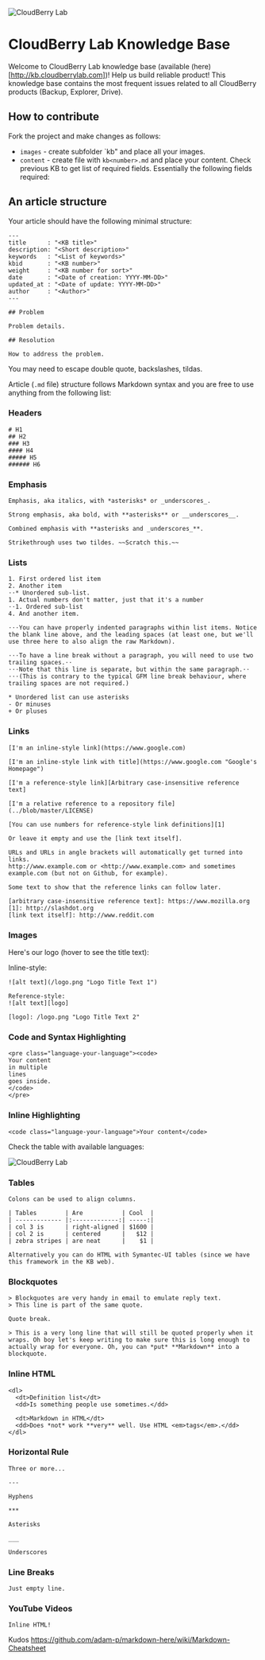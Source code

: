 ![CloudBerry Lab](/logo.png)

# CloudBerry Lab Knowledge Base

Welcome to CloudBerry Lab knowledge base (available (here)[http://kb.cloudberrylab.com])! Help us build reliable product! This knowledge base contains the most frequent issues related to all CloudBerry products (Backup, Explorer, Drive).

## How to contribute

Fork the project and make changes as follows:

* `images` - create subfolder `kb<number>" and place all your images.
* `content` - create file with `kb<number>.md` and place your content. Check previous KB to get list of required fields. Essentially the following fields required:

## An article structure

Your article should have the following minimal structure:

```
---
title      : "<KB title>"
description: "<Short description>"
keywords   : "<List of keywords>"
kbid       : "<KB number>"
weight     : "<KB number for sort>"
date       : "<Date of creation: YYYY-MM-DD>"
updated_at : "<Date of update: YYYY-MM-DD>"
author     : "<Author>"
---

## Problem

Problem details.

## Resolution

How to address the problem.

```

You may need to escape double quote, backslashes, tildas.

Article (`.md` file) structure follows Markdown syntax and you are free to use anything from the following list:

### Headers

```
# H1
## H2
### H3
#### H4
##### H5
###### H6
```

### Emphasis

```
Emphasis, aka italics, with *asterisks* or _underscores_.

Strong emphasis, aka bold, with **asterisks** or __underscores__.

Combined emphasis with **asterisks and _underscores_**.

Strikethrough uses two tildes. ~~Scratch this.~~
```

### Lists

```
1. First ordered list item
2. Another item
⋅⋅* Unordered sub-list.
1. Actual numbers don't matter, just that it's a number
⋅⋅1. Ordered sub-list
4. And another item.

⋅⋅⋅You can have properly indented paragraphs within list items. Notice the blank line above, and the leading spaces (at least one, but we'll use three here to also align the raw Markdown).

⋅⋅⋅To have a line break without a paragraph, you will need to use two trailing spaces.⋅⋅
⋅⋅⋅Note that this line is separate, but within the same paragraph.⋅⋅
⋅⋅⋅(This is contrary to the typical GFM line break behaviour, where trailing spaces are not required.)

* Unordered list can use asterisks
- Or minuses
+ Or pluses
```

### Links

```
[I'm an inline-style link](https://www.google.com)

[I'm an inline-style link with title](https://www.google.com "Google's Homepage")

[I'm a reference-style link][Arbitrary case-insensitive reference text]

[I'm a relative reference to a repository file](../blob/master/LICENSE)

[You can use numbers for reference-style link definitions][1]

Or leave it empty and use the [link text itself].

URLs and URLs in angle brackets will automatically get turned into links.
http://www.example.com or <http://www.example.com> and sometimes
example.com (but not on Github, for example).

Some text to show that the reference links can follow later.

[arbitrary case-insensitive reference text]: https://www.mozilla.org
[1]: http://slashdot.org
[link text itself]: http://www.reddit.com
```

### Images

Here's our logo (hover to see the title text):

Inline-style:

```
![alt text](/logo.png "Logo Title Text 1")

Reference-style:
![alt text][logo]

[logo]: /logo.png "Logo Title Text 2"
```


### Code and Syntax Highlighting

```
<pre class="language-your-language"><code>
Your content
in multiple
lines
goes inside.
</code>
</pre>
```

### Inline Highlighting

```
<code class="language-your-language">Your content</code>
```


Check the table with available languages:

![CloudBerry Lab](/prism-languages.png)


### Tables

```
Colons can be used to align columns.

| Tables        | Are           | Cool  |
| ------------- |:-------------:| -----:|
| col 3 is      | right-aligned | $1600 |
| col 2 is      | centered      |   $12 |
| zebra stripes | are neat      |    $1 |

Alternatively you can do HTML with Symantec-UI tables (since we have this framework in the KB web).
```

### Blockquotes

```
> Blockquotes are very handy in email to emulate reply text.
> This line is part of the same quote.

Quote break.

> This is a very long line that will still be quoted properly when it wraps. Oh boy let's keep writing to make sure this is long enough to actually wrap for everyone. Oh, you can *put* **Markdown** into a blockquote.
```

### Inline HTML
```
<dl>
  <dt>Definition list</dt>
  <dd>Is something people use sometimes.</dd>

  <dt>Markdown in HTML</dt>
  <dd>Does *not* work **very** well. Use HTML <em>tags</em>.</dd>
</dl>
```

### Horizontal Rule
```
Three or more...

---

Hyphens

***

Asterisks

___

Underscores
```

### Line Breaks
```
Just empty line.
```

### YouTube Videos
```
Inline HTML!
```

Kudos https://github.com/adam-p/markdown-here/wiki/Markdown-Cheatsheet
